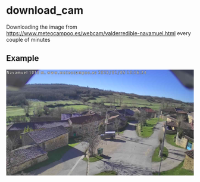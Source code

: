 # download_cam
Downloading the image from https://www.meteocampoo.es/webcam/valderredible-navamuel.html every couple of minutes

## Example
![](imgs/2023/01/05/2023-01-05_12-20.jpg)
